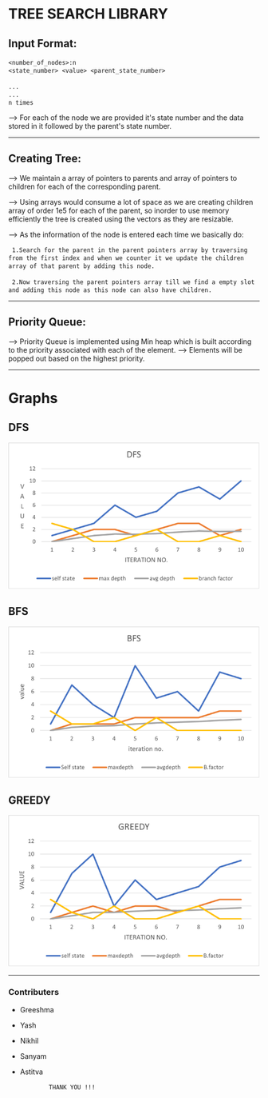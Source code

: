 # TREE SEARCH LIBRARY

## Input Format:

    <number_of_nodes>:n
    <state_number> <value> <parent_state_number>

    ...
    ...
    n times

--> For each of the node we are provided it's state number and the data stored in it followed by the parent's state number.

- - - - 

## Creating Tree:

--> We maintain a array of pointers to parents and array of pointers to children for each of the corresponding parent.

--> Using arrays would consume a lot of space as we are creating children array of order 1e5 for each of the parent, so inorder to use memory efficiently the tree is created using the vectors as they are resizable.

--> As the information of the node is entered each time we basically do:

     1.Search for the parent in the parent pointers array by traversing from the first index and when we counter it we update the children array of that parent by adding this node.

     2.Now traversing the parent pointers array till we find a empty slot and adding this node as this node can also have children.

- - - - 

## Priority Queue:

--> Priority Queue is implemented using Min heap which is built according to the priority associated with each of the element.
--> Elements will be popped out based on the highest priority.

- - - - 

# Graphs
## DFS
![DFS](graphs/dfs.png)
## BFS
![BFS](graphs/bfs.png)
## GREEDY
![GREEDY](graphs/greedy.png)

- - - - 

### Contributers

* Greeshma  
* Yash
* Nikhil 
* Sanyam
* Astitva 

              THANK YOU !!!